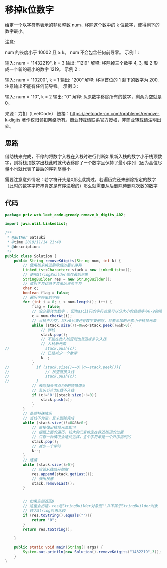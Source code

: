# 移掉k位数字

给定一个以字符串表示的非负整数 num，移除这个数中的 k 位数字，使得剩下的数字最小。

注意:

num 的长度小于 10002 且 ≥ k。
num 不会包含任何前导零。
示例 1 :

输入: num = "1432219", k = 3
输出: "1219"
解释: 移除掉三个数字 4, 3, 和 2 形成一个新的最小的数字 1219。
示例 2 :

输入: num = "10200", k = 1
输出: "200"
解释: 移掉首位的 1 剩下的数字为 200. 注意输出不能有任何前导零。
示例 3 :

输入: num = "10", k = 2
输出: "0"
解释: 从原数字移除所有的数字，剩余为空就是0。

来源：力扣（LeetCode）
链接：https://leetcode-cn.com/problems/remove-k-digits
著作权归领扣网络所有。商业转载请联系官方授权，非商业转载请注明出处。

## 思路

借助栈来完成，不停的将数字入栈在入栈时进行判断如果新入栈的数字小于栈顶数字，则将栈顶数字出栈此时就代表移除了一个数字且保持了最小序列（因为高位尽量小也就代表了最后的序列尽量小

需要注意意外情况：若字符开头是0那么就跳过，若遍历完还未删除指定的数字（此时的数字字符串肯定是有序递增的）那么就需要从后删除待删除次数的数字

## 代码

```java
package priv.wzb.leet_code.greedy.remove_k_digits_402;

import java.util.LinkedList;

/**
 * @author Satsuki
 * @time 2019/11/14 21:49
 * @description:
 */
public class Solution {
    public String removeKdigits(String num, int k) {
        // 使用栈来挑选删除后的最小序列
        LinkedList<Character> stack = new LinkedList<>();
        // 使用StringBuilder保存最后结果
        StringBuilder res = new StringBuilder();
        // 临时字符记录字符串的当前字符
        char c;
        boolean flag = false;
        // 遍历字符串的字符
        for (int i = 0; i < num.length(); i++) {
            flag = false;
            // 没必要转为数字 ，因为ascii码的字符也是可以分大小的且顺序与0-9的顺序一致
            c = num.charAt(i);
            // 当栈不为空，且k>0代表还有数字要删除，且要添加的元素小于栈顶元素
            while (stack.size()!=0&&c<stack.peek()&&k>0){
                // 弹栈
                stack.pop();
                // 不能在此入栈否则出错造成多次入栈
                // 入栈新元素
//                stack.push(c);
                // 已经减少一个数字
                k--;
            }
//            if (stack.size()==0||c>=stack.peek()){
//                // 栈空直接入栈
//                stack.push(c);
//            }
            // 去除掉头节点为0的特殊情况
            // 若头节点为0就不入栈
            if (c!='0'||stack.size()!=0){
                stack.push(c);
            }
        }
        // 处理特殊情况
        // 当栈不为空，且未删除完成
        while (stack.size()!=0&&k>0){
            // 直接弹出栈顶元素即可
            // 根据上面的遍历，较大的元素肯定在靠近栈顶的位置
            // 只有一种情况会造成这样，这个字符串是一个升序排列的
            stack.pop();
            // 减少一个字符
            k--;
        }
        // 连接
        while (stack.size()>0){
            // 应该从栈底开始取
            res.append(stack.getLast());
            // 弹出栈底
            stack.removeLast();
        }


        // 如果空则返回0
        // 这里会出错，res是StringBuilder对象而""并不属于StringBuilder对象
        // 转为String后再比较
        if (res.toString().equals("")){
            return "0";
        }
        return res.toString();

    }

    public static void main(String[] args) {
        System.out.println(new Solution().removeKdigits("1432219",3));
    }
}
```

